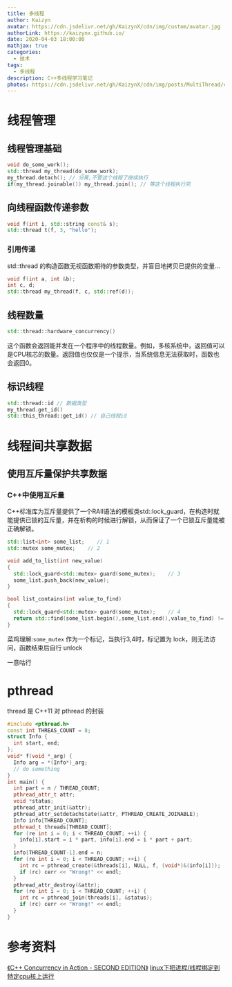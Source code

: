 ```yaml
---
title: 多线程
author: Kaizyn
avatar: https://cdn.jsdelivr.net/gh/KaizynX/cdn/img/custom/avatar.jpg
authorLink: https://kaizynx.github.io/
date: 2020-04-03 18:00:00
mathjax: true
categories:
  - 技术
tags:
  - 多线程
description: C++多线程学习笔记
photos: https://cdn.jsdelivr.net/gh/KaizynX/cdn/img/posts/MultiThread/cover.jpg 
---
```

# 线程管理
## 线程管理基础
```cpp
void do_some_work();
std::thread my_thread(do_some_work);
my_thread.detach(); // 分离,不管这个线程了继续执行
if(my_thread.joinable()) my_thread.join(); // 等这个线程执行完
```
## 向线程函数传递参数
```cpp
void f(int i, std::string const& s);
std::thread t(f, 3, "hello");
```
### 引用传递
std::thread 的构造函数无视函数期待的参数类型，并盲目地拷贝已提供的变量...
```cpp
void f(int a, int &b);
int c, d;
std::thread my_thread(f, c, std::ref(d));
```
## 线程数量

```cpp
std::thread::hardware_concurrency()
```
这个函数会返回能并发在一个程序中的线程数量。例如，多核系统中，返回值可以是CPU核芯的数量。返回值也仅仅是一个提示，当系统信息无法获取时，函数也会返回0。

## 标识线程
```cpp
std::thread::id // 数据类型
my_thread.get_id()
std::this_thread::get_id() // 自己线程id
```
# 线程间共享数据

## 使用互斥量保护共享数据

### C++中使用互斥量
C++标准库为互斥量提供了一个RAII语法的模板类std::lock_guard，在构造时就能提供已锁的互斥量，并在析构的时候进行解锁，从而保证了一个已锁互斥量能被正确解锁。
```cpp
std::list<int> some_list;    // 1
std::mutex some_mutex;    // 2

void add_to_list(int new_value)
{
  std::lock_guard<std::mutex> guard(some_mutex);    // 3
  some_list.push_back(new_value);
}

bool list_contains(int value_to_find)
{
  std::lock_guard<std::mutex> guard(some_mutex);    // 4
  return std::find(some_list.begin(),some_list.end(),value_to_find) != some_list.end();
}
```
菜鸡理解:`some_mutex` 作为一个标记，当执行3,4时，标记置为 lock，则无法访问，函数结束后自行 unlock


一意咕行
# pthread
thread 是 C++11 对 pthread 的封装
```cpp
#include <pthread.h>
const int THREAS_COUNT = 8;
struct Info {
  int start, end;
};
void* f(void *_arg) {
  Info arg = *(Info*)_arg;
  // do something
}
int main() {
  int part = n / THREAD_COUNT;
  pthread_attr_t attr;
  void *status;
  pthread_attr_init(&attr);
  pthread_attr_setdetachstate(&attr, PTHREAD_CREATE_JOINABLE);
  Info info[THREAD_COUNT];
  pthread_t threads[THREAD_COUNT];
  for (re int i = 0; i < THREAD_COUNT; ++i) {
    info[i].start = i * part, info[i].end = i * part + part;
  }
  info[THREAD_COUNT-1].end = n;
  for (re int i = 0; i < THREAD_COUNT; ++i) {
    int rc = pthread_create(&threads[i], NULL, f, (void*)&(info[i]));
    if (rc) cerr << "Wrong!" << endl;
  }
  pthread_attr_destroy(&attr);
  for (re int i = 0; i < THREAD_COUNT; ++i) {
    int rc = pthread_join(threads[i], &status);
    if (rc) cerr << "Wrong!" << endl;
  }
}
```

# 参考资料
[《C++ Concurrency in Action - SECOND EDITION》](https://github.com/xiaoweiChen/CPP-Concurrency-In-Action-2ed-2019)
[linux下把进程/线程绑定到特定cpu核上运行](https://blog.csdn.net/guotianqing/article/details/80958281)